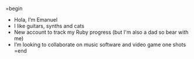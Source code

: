=begin
-  Hola, I’m Emanuel
-  I like guitars, synths and cats
-  New account to track my Ruby progress (but I'm also a dad so bear with me)
-  I’m looking to collaborate on music software and video game one shots
=end


<!---
ehihn/ehihn is a ✨ special ✨ repository because its `README.md` (this file) appears on your GitHub profile.
You can click the Preview link to take a look at your changes.
--->
